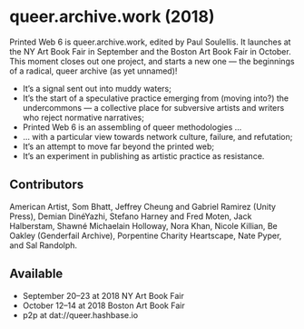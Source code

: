 # queer.archive.work (2018)

Printed Web 6 is queer.archive.work, edited by Paul Soulellis. It launches at the NY Art Book Fair in September and the Boston Art Book Fair in October. This moment closes out one project, and starts a new one — the beginnings of a radical, queer archive (as yet unnamed)!

* It’s a signal sent out into muddy waters; 
* It’s the start of a speculative practice emerging from (moving into?) the undercommons — a collective place for subversive artists and writers who reject normative narratives;
* Printed Web 6 is an assembling of queer methodologies … 
* … with a particular view towards network culture, failure, and refutation; 
* It’s an attempt to move far beyond the printed web;
* It’s an experiment in publishing as artistic practice as resistance. 

## Contributors 
American Artist, Som Bhatt, Jeffrey Cheung and Gabriel Ramirez (Unity Press), Demian DinéYazhi, Stefano Harney and Fred Moten, Jack Halberstam, Shawné Michaelain Holloway, Nora Khan, Nicole Killian, Be Oakley (Genderfail Archive), Porpentine Charity Heartscape, Nate Pyper, and Sal Randolph. 

## Available 
* September 20–23 at 2018 NY Art Book Fair
* October 12–14 at 2018 Boston Art Book Fair
* p2p at dat://queer.hashbase.io
